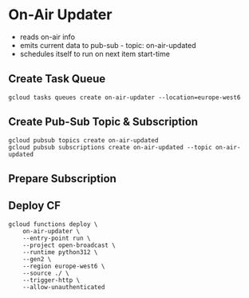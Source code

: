 # On-Air Updater

- reads on-air info
- emits current data to pub-sub - topic: on-air-updated
- schedules itself to run on next item start-time

## Create Task Queue

```shell
gcloud tasks queues create on-air-updater --location=europe-west6
```

## Create Pub-Sub Topic & Subscription

```shell
gcloud pubsub topics create on-air-updated
gcloud pubsub subscriptions create on-air-updated --topic on-air-updated
```

## Prepare Subscription


## Deploy CF

```shell
gcloud functions deploy \
    on-air-updater \
    --entry-point run \
    --project open-broadcast \
    --runtime python312 \
    --gen2 \
    --region europe-west6 \
    --source ./ \
    --trigger-http \
    --allow-unauthenticated
```